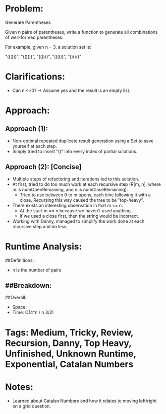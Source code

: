 # Problem:
  Generate Parentheses
  
  Given n pairs of parentheses, write a function to generate all combinations of well-formed parentheses.

  For example, given n = 3, a solution set is:

  "((()))", "(()())", "(())()", "()(())", "()()()"
  
# Clarifications:
  - Can n <=0? -> Assume yes and the result is an empty list.

# Approach:
## Approach (1):
  - Non-optimal repeated duplicate result generation using a Set to save yourself at each step.
  - Simply tried to insert "()" into every index of partial solutions.
  
## Approach (2): [Concise]
  - Multiple steps of refactoring and iterations led to this solution.
  - At first, tried to do too much work at each recursive step (R[m, n], where m is numOpenRemaining, and n is numCloseRemaining).
    - Tried to use between 0 to m opens, each time following it with a close.  Recursing this way caused the tree to be "top-heavy".
  - There exists an interesting observation in that m <= n:
    - At the start m == n because we haven't used anything.
    - if we used a close first, then the string would be incorrect.
  - Working with Danny, managed to simplify the work done at each recursive step and do less.
  
# Runtime Analysis:
##Definitions:
  - n is the number of pairs

##Breakdown:
  - 

##Overall:
  - Space: 
  - Time: O(4^n / n 3/2)

# Tags: Medium, Tricky, Review, Recursion, Danny, Top Heavy, Unfinished, Unknown Runtime, Exponential, Catalan Numbers

# Notes:
  - Learned about Catalan Numbers and how it relates to moving left/right on a grid question.